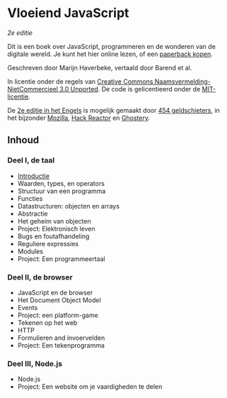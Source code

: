 # Vloeiend JavaScript
*2e editie*

Dit is een boek over JavaScript, programmeren en de wonderen van de digitale wereld. Je kunt het hier online lezen, of een [paperback kopen](http://www.amazon.com/gp/product/1593275846/ref=as_li_qf_sp_asin_il_tl?ie=UTF8&camp=1789&creative=9325&creativeASIN=1593275846&linkCode=as2&tag=marijhaver-20&linkId=VPXXXSRYC5COG5R5).

Geschreven door Marijn Haverbeke, vertaald door Barend et al.

In licentie onder de regels van [Creative Commons Naamsvermelding-NietCommercieel 3.0 Unported](http://creativecommons.org/licenses/by-nc/3.0/). De code is gelicentieerd onder de [MIT-licentie](http://opensource.org/licenses/MIT).

De [2e editie in het Engels](http://eloquentjavascript.net/) is mogelijk gemaakt door [454 geldschieters](http://eloquentjavascript.net/backers.html), in het bijzonder [Mozilla](https://www.mozilla.org/nl/), [Hack Reactor](http://www.hackreactor.com/) en [Ghostery](https://www.ghostery.com/).

## Inhoud

### Deel I, de taal
* [Introductie](Introductie.md)
* Waarden, types, en operators
* Structuur van een programma
* Functies
* Datastructuren: objecten en arrays
* Abstractie
* Het geheim van objecten
* Project: Elektronisch leven
* Bugs en foutafhandeling
* Reguliere expressies
* Modules
* Project: Een programmeertaal

### Deel II, de browser
* JavaScript en de browser
* Het Document Object Model
* Events
* Project: een platform-game
* Tekenen op het web
* HTTP
* Formulieren and invoervelden
* Project: Een tekenprogramma

### Deel III, Node.js
* Node.js
* Project: Een website om je vaardigheden te delen
